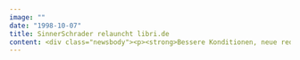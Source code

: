 ```yaml
---
image: ""
date: "1998-10-07"
title: SinnerSchrader relauncht libri.de
content: <div class="newsbody"><p><strong>Bessere Konditionen, neue redaktionelle Inhalte und ein schnelleres und einfacheres Bestellverfahren gestalten Online-Shopping bei Libri.de noch komfortabler.</strong></p><p>Seit dem 7. Oktober, genau ein Jahr nach seiner Premiere, ging der Online-Buchshop Libri.de mit einem von SinnerSchrader modifizierten Konzept an den Start. Dabei wurden die 1997 auch von SinnerSchrader entwickelten Inhalte und Funktionen für den Relaunch optimiert&#58; "Der Relaunch von Libri.de sollte behutsam verbessern, ohne das bewährte Look &amp; Feel des Auftritts anzufassen", erklärt Matthias Schrader. "Wir haben 400.000 Nutzer jeden Monat auf der Site. Da kann man nicht mit der Axt an bewährten Strukturen feilen."</p><p>90 Prozent der bisherigen Buchhandels-Partner bieten jetzt als "Premium-Partner" den Versand zum Nulltarif. Außerdem können amerikanische und englische Importtitel nun zu den tagesaktuellen Umrechnungskursen bezogen werden.</p><p>Die Bücherbestellung ist jetzt noch einfacher zu handhaben. Dank des "SmartLogins", ein als eMail verschickter Link zum Bookmarken, bleibt die Eingabe von Benutzernamen und kryptischen IDs für immer erspart, denn mit dem Aufrufen des digitalen Lesezeichens ist der eigene Account bereits aktiviert. Hier kann jetzt auch der Buchhändler gewechselt werden.</p><p>Neu ist auch die Kooperation von Libri.de und SPIEGEL Online. Ein eigens für Libri.de produziertes Literaturmagazin bietet wöchentlich aktualisierte Rezensionen neuer Titel, die teilweise von Spiegel Online übernommen, teilweise aber ganz speziell für Libri.de erstellt werden. Außerdem geben Interviews und aktuelle Berichte einen interessanten Einblick in die Literaturszene.</p><p>Eine weitere redaktionelle Neuausrichtung ist das Ressort "Buchtips &amp; Trends". Dazu gehören literarische Themenbereiche wie Internet &amp; PC, Business &amp; Management, Ernährung &amp; Wohnen und viele mehr. Ebenso neu ist das "First Chapter". In dieser Rubrik kann der Leser die jeweils ersten Kapitel amerikanischer Titel in Originalsprache probelesen. Bisher stehen 32 Titel zur Auswahl. Auch die Detailansicht einzelner Bücher bietet zusätzliche Informationen, neben ausführlichen Einleitungen stehen Autorenportraits und Klappentexte zum Lesen bereit.</p><p>Der Libri.de Relaunch bietet einen Vorgeschmack auf kommende Entwicklungen hochwertiger eBusiness-Applikationen. "Wir werden Content und Bestellprozeß immer weiter zusammenführen", so Matthias Schrader. "Libri.de setzt mit dem Relaunch auf eine ausgeklügelte Synergie von Content, bewährter Katalogqualität und Komfort für den Online-Shopper. Denn der will schlicht besser einkaufen. Das ist uns mit der neuen Version gelungen."</p><p><a class="news-backlink" href="/de/"><svg class="svg-ico svg-ico--arrow-left"><use xlink&#58;href="#arrow-down"></use></svg>Zurück zur Presse Übersicht</a></p></div>
---
```


